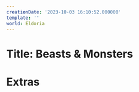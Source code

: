```yaml
---
creationDate: '2023-10-03 16:10:52.000000'
template: ''
world: Eldoria
---
```

# Title: Beasts & Monsters



# Extras

